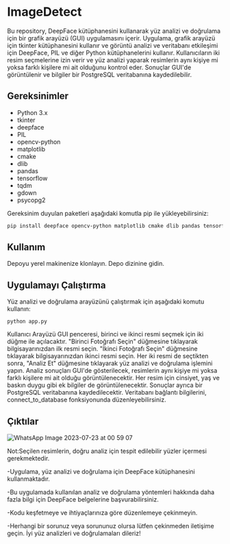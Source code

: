 # ImageDetect

Bu repository, DeepFace kütüphanesini kullanarak yüz analizi ve doğrulama için bir grafik arayüzü (GUI) uygulamasını içerir. Uygulama, grafik arayüzü için tkinter kütüphanesini kullanır ve görüntü analizi ve veritabanı etkileşimi için DeepFace, PIL ve diğer Python kütüphanelerini kullanır. Kullanıcıların iki resim seçmelerine izin verir ve yüz analizi yaparak resimlerin aynı kişiye mi yoksa farklı kişilere mi ait olduğunu kontrol eder. Sonuçlar GUI'de görüntülenir ve bilgiler bir PostgreSQL veritabanına kaydedilebilir.

## Gereksinimler

- Python 3.x
- tkinter
- deepface
- PIL
- opencv-python
- matplotlib
- cmake
- dlib
- pandas
- tensorflow
- tqdm
- gdown
- psycopg2

Gereksinim duyulan paketleri aşağıdaki komutla pip ile yükleyebilirsiniz:

```bash
pip install deepface opencv-python matplotlib cmake dlib pandas tensorflow tqdm gdown psycopg2
```


## Kullanım


Depoyu yerel makinenize klonlayın.
Depo dizinine gidin.


## Uygulamayı Çalıştırma


Yüz analizi ve doğrulama arayüzünü çalıştırmak için aşağıdaki komutu kullanın:
```
python app.py
```
Kullanıcı Arayüzü
GUI penceresi, birinci ve ikinci resmi seçmek için iki düğme ile açılacaktır.
"Birinci Fotoğrafı Seçin" düğmesine tıklayarak bilgisayarınızdan ilk resmi seçin.
"İkinci Fotoğrafı Seçin" düğmesine tıklayarak bilgisayarınızdan ikinci resmi seçin.
Her iki resmi de seçtikten sonra, "Analiz Et" düğmesine tıklayarak yüz analizi ve doğrulama işlemini yapın.
Analiz sonuçları GUI'de gösterilecek, resimlerin aynı kişiye mi yoksa farklı kişilere mi ait olduğu görüntülenecektir. 
Her resim için cinsiyet, yaş ve baskın duygu gibi ek bilgiler de görüntülenecektir.
Sonuçlar ayrıca bir PostgreSQL veritabanına kaydedilecektir. Veritabanı bağlantı bilgilerini, connect_to_database fonksiyonunda düzenleyebilirsiniz.

## Çıktılar 
![WhatsApp Image 2023-07-23 at 00 59 07](https://github.com/senanurpaksoy/ImageDetect-/assets/66176697/720ab607-7439-412f-bd70-06b6ff81fb43)


Not:Seçilen resimlerin, doğru analiz için tespit edilebilir yüzler içermesi gerekmektedir.

-Uygulama, yüz analizi ve doğrulama için DeepFace kütüphanesini kullanmaktadır. 

-Bu uygulamada kullanılan analiz ve doğrulama yöntemleri hakkında daha fazla bilgi için DeepFace belgelerine başvurabilirsiniz.

-Kodu keşfetmeye ve ihtiyaçlarınıza göre düzenlemeye çekinmeyin. 

-Herhangi bir sorunuz veya sorununuz olursa lütfen çekinmeden iletişime geçin. İyi yüz analizleri ve doğrulamaları dileriz!


